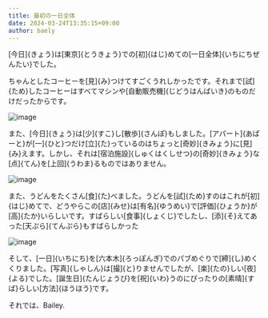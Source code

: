```yaml
---
title: 最初の一日全体
date: 2024-03-24T13:35:15+09:00
author: baely
---
```

[今日]{きょう}は[東京]{とうきょう}での[初]{はじ}めての[一日全体]{いちにちぜんたい}でした。

ちゃんとしたコーヒーを[見]{み}つけてすごくうれしかったです。それまで[試]{ため}したコーヒーはすべてマシンや[自動販売機]{じどうはんばいき}のものだけだったからです。

![image](https://github.com/devhou-se/www-jp/assets/5674656/e875c225-2ce3-44de-8133-912cd2b91544)

また、[今日]{きょう}は[少]{すこ}し[散歩]{さんぽ}もしました。[アパート]{あぱーと}が[一]{ひと}つだけ[立]{た}っているのはちょっと[奇妙]{きみょう}に[見]{み}えます。しかし、それは[宿泊施設]{しゅくはくしせつ}の[奇妙]{きみょう}な[点]{てん}を[上回]{うわま}るものではありません。

![image](https://github.com/devhou-se/www-jp/assets/5674656/60107372-b22e-4833-bed6-1ea6c7c12449)

また、うどんをたくさん[食]{た}べました。うどんを[試]{ため}すのはこれが[初]{はじ}めてで、どうやらこの[店]{みせ}は[有名]{ゆうめい}で[評価]{ひょうか}が[高]{たか}いらしいです。すばらしい[食事]{しょくじ}でしたし、[添]{そ}えてあった[天ぷら]{てんぷら}もすばらしかった

![image](https://github.com/devhou-se/www-jp/assets/5674656/f5bdc187-e061-471b-b1cb-fa3faee8a923)

そして、[一日]{いちにち}を[六本木]{ろっぽんぎ}でのパブめぐりで[締]{し}めくくりました。[写真]{しゃしん}は[撮]{と}りませんでしたが、[楽]{たの}しい[夜]{よる}でした。[誕生日]{たんじょうび}を[祝]{いわ}うのにぴったりの[素晴]{すば}らしい[方法]{ほうほう}です。

それでは、Bailey.